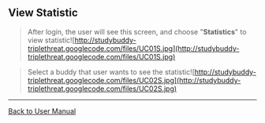 ## View Statistic ##

> After login, the user will see this screen, and choose "**Statistics**" to view statistic![http://studybuddy-triplethreat.googlecode.com/files/UC01S.jpg](http://studybuddy-triplethreat.googlecode.com/files/UC01S.jpg)

> Select a buddy that user wants to see the statistic![http://studybuddy-triplethreat.googlecode.com/files/UC02S.jpg](http://studybuddy-triplethreat.googlecode.com/files/UC02S.jpg)



---

[Back to User Manual](updatedUserManual.md)
